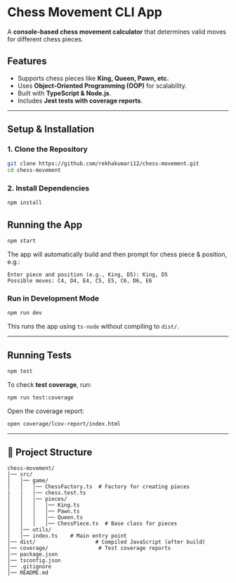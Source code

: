 # Chess Movement CLI App

A **console-based chess movement calculator** that determines valid moves for different chess pieces.

## **Features**

- Supports chess pieces like **King, Queen, Pawn, etc.**
- Uses **Object-Oriented Programming (OOP)** for scalability.
- Built with **TypeScript & Node.js**.
- Includes **Jest tests with coverage reports**.

---

## **Setup & Installation**

### **1️. Clone the Repository**

```sh
git clone https://github.com/rekhakumari12/chess-movement.git
cd chess-movement
```

### **2️. Install Dependencies**

```sh
npm install
```

## **Running the App**

```sh
npm start
```

The app will automatically build and then prompt for chess piece & position, e.g.:

```
Enter piece and position (e.g., King, D5): King, D5
Possible moves: C4, D4, E4, C5, E5, C6, D6, E6
```

### **Run in Development Mode**

```sh
npm run dev
```

This runs the app using `ts-node` without compiling to `dist/`.

---

## **Running Tests**

```sh
npm test
```

To check **test coverage**, run:

```sh
npm run test:coverage
```

Open the coverage report:

```sh
open coverage/lcov-report/index.html
```

---

## **📂 Project Structure**

```
chess-movement/
│── src/
│   │── game/
│   │   │── ChessFactory.ts  # Factory for creating pieces
|   |   |── chess.test.ts
│   │   │── pieces/
│   │   │   │── King.ts
│   │   │   │── Pawn.ts
│   │   │   │── Queen.ts
│   │   │   │── ChessPiece.ts  # Base class for pieces
│   │── utils/
│   │── index.ts    # Main entry point
│── dist/                   # Compiled JavaScript (after build)
│── coverage/                # Test coverage reports
│── package.json
│── tsconfig.json
│── .gitignore
│── README.md
```
